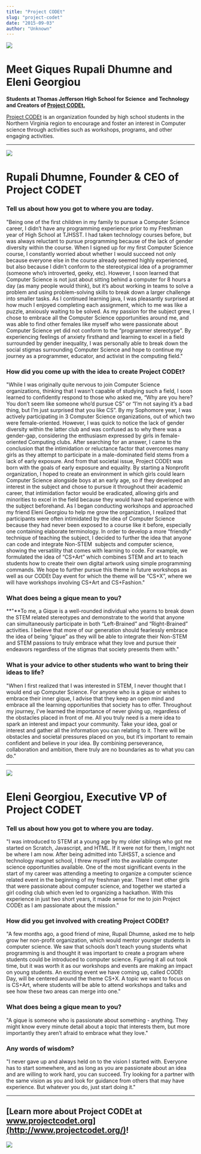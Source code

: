 ```yaml
---
title: "Project CODEt"
slug: "project-codet"
date: "2015-09-03"
author: "Unknown"
---
```


![](/images/general/image-asset-1441313600096-V6ANHI6XEFXFTQ0970X7.jpeg?format=original)

# Meet Giques Rupali Dhumne and Eleni Georgiou

**Students at Thomas Jefferson High School for Science  and Technology and Creators of [Project CODEt.](http://www.projectcodet.org/)**

[Project CODEt](http://www.projectcodet.org/) is an organization founded by high school students in the Northern Virginia region to encourage and foster an interest in Computer science through activities such as workshops, programs, and other engaging activities.

* * *

![](/images/general/image-asset-1441318471183-NJR3M73C1UZPH9WHXX0O.jpeg?format=original)

# Rupali Dhumne, Founder & CEO of Project CODET

### **Tell us about how you got to where you are today.**

"Being one of the first children in my family to pursue a Computer Science career, I didn’t have any programming experience prior to my Freshman year of High School at TJHSST. I had taken technology courses before, but was always reluctant to pursue programming because of the lack of gender diversity within the course. When I signed up for my first Computer Science course, I constantly worried about whether I would succeed not only because everyone else in the course already seemed highly experienced, but also because I didn’t conform to the stereotypical idea of a programmer (someone who’s introverted, geeky, etc). However, I soon learned that Computer Science is not just about sitting behind a computer for 8 hours a day (as many people would think), but it’s about working in teams to solve a problem and using problem-solving skills to break down a larger challenge into smaller tasks. As I continued learning java, I was pleasantly surprised at how much I enjoyed completing each assignment, which to me was like a puzzle, anxiously waiting to be solved. As my passion for the subject grew, I chose to embrace all the Computer Science opportunities around me, and was able to find other females like myself who were passionate about Computer Science yet did not conform to the “programmer stereotype”. By experiencing feelings of anxiety firsthand and learning to excel in a field surrounded by gender inequality, I was personally able to break down the social stigmas surrounding Computer Science and hope to continue my journey as a programmer, educator, and activist in the computing field."

### **How did you come up with the idea to create Project CODEt?**

"While I was originally quite nervous to join Computer Science organizations, thinking that I wasn’t capable of studying such a field, I soon learned to confidently respond to those who asked me, “Why are you here? You don’t seem like someone who’d pursue CS” or “I’m not saying it’s a bad thing, but I’m just surprised that you like CS”. By my Sophomore year, I was actively participating in 3 Computer Science organizations, out of which two were female-oriented. However, I was quick to notice the lack of gender diversity within the latter club and was confused as to why there was a gender-gap, considering the enthusiasm expressed by girls in female-oriented Computing clubs. After searching for an answer, I came to the conclusion that the intimidation or reluctance factor that overcomes many girls as they attempt to participate in a male-dominated field stems from a lack of early exposure. And from that societal issue, Project CODEt was born with the goals of early exposure and equality. By starting a Nonprofit organization, I hoped to create an environment in which girls could learn Computer Science alongside boys at an early age, so if they developed an interest in the subject and chose to pursue it throughout their academic career, that intimidation factor would be eradicated, allowing girls and minorities to excel in the field because they would have had experience with the subject beforehand. As I began conducting workshops and approached my friend Eleni Georgiou to help me grow the organization, I realized that participants were often intimidated by the idea of Computer Science because they had never been exposed to a course like it before, especially one containing elaborate terminology. In order to develop a more “friendly” technique of teaching the subject, I decided to further the idea that anyone can code and integrate Non-STEM  subjects and computer science, showing the versatility that comes with learning to code. For example, we formulated the idea of “CS+Art” which combines STEM and art to teach students how to create their own digital artwork using simple programming commands. We hope to further pursue this theme in future workshops as well as our CODEt Day event for which the theme will be “CS+X”, where we will have workshops involving CS+Art and CS+Fashion."

### **What does being a gique mean to you?**

**"**To me, a Gique is a well-rounded individual who yearns to break down the STEM related stereotypes and demonstrate to the world that anyone can simultaneously participate in both “Left-Brained” and “Right-Brained” activities. I believe that more of our generation should fearlessly embrace the idea of being “gique” as they will be able to integrate their Non-STEM and STEM passions to truly embrace what they love and pursue their endeavors regardless of the stigmas that society presents them with."

### **What is your advice to other students who want to bring their ideas to life?**

"When I first realized that I was interested in STEM, I never thought that I would end up Computer Science. For anyone who is a gique or wishes to embrace their inner gique, I advise that they keep an open mind and embrace all the learning opportunities that society has to offer. Throughout my journey, I’ve learned the importance of never giving up, regardless of the obstacles placed in front of me. All you truly need is a mere idea to spark an interest and impact your community. Take your idea, goal or interest and gather all the information you can relating to it. There will be obstacles and societal pressures placed on you, but it’s important to remain confident and believe in your idea. By combining perseverance, collaboration and ambition, there truly are no boundaries as to what you can do."

* * *

![](/images/general/image-asset-1441318492871-SPO0JXJOU7H6QR6QNT7B.jpeg?format=original)

# Eleni Georgiou, Executive VP of Project CODET

### **Tell us about how you got to where you are today.**

"I was introduced to STEM at a young age by my older siblings who got me started on Scratch, Javascript, and HTML. If it were not for them, I might not be where I am now. After being admitted into TJHSST, a science and technology magnet school, I threw myself into the available computer science opportunities available. One of the most significant events in the start of my career was attending a meeting to organize a computer science related event in the beginning of my freshman year. There I met other girls that were passionate about computer science, and together we started a girl coding club which even led to organizing a hackathon. With this experience in just two short years, it made sense for me to join Project CODEt as I am passionate about the mission."

### **How did you get involved with creating Project CODEt?**

"A few months ago, a good friend of mine, Rupali Dhumne, asked me to help grow her non-profit organization, which would mentor younger students in computer science. We saw that schools don’t teach young students what programming is and thought it was important to create a program where students could be introduced to computer science. Figuring it all out took time, but it was worth it as our workshops and events are making an impact on young students. An exciting event we have coming up, called CODEt Day, will be centered around the theme CS+X. A topic we want to focus on is CS+Art, where students will be able to attend workshops and talks and see how these two areas can merge into one."

### **What does being a gique mean to you?**

"A gique is someone who is passionate about something - anything. They might know every minute detail about a topic that interests them, but more importantly they aren’t afraid to embrace what they love."

### **Any words of wisdom?**

"I never gave up and always held on to the vision I started with. Everyone has to start somewhere, and as long as you are passionate about an idea and are willing to work hard, you can succeed. Try looking for a partner with the same vision as you and look for guidance from others that may have experience. But whatever you do, just start doing it."

* * *

## [Learn more about Project CODEt at www.projectcodet.org](http://www.projectcodet.org/)!

[![](/images/general/image-asset-1441313616331-M5BBYJGTKJ4TAHOSPA8P.png?format=original)](http://www.projectcodet.org/)